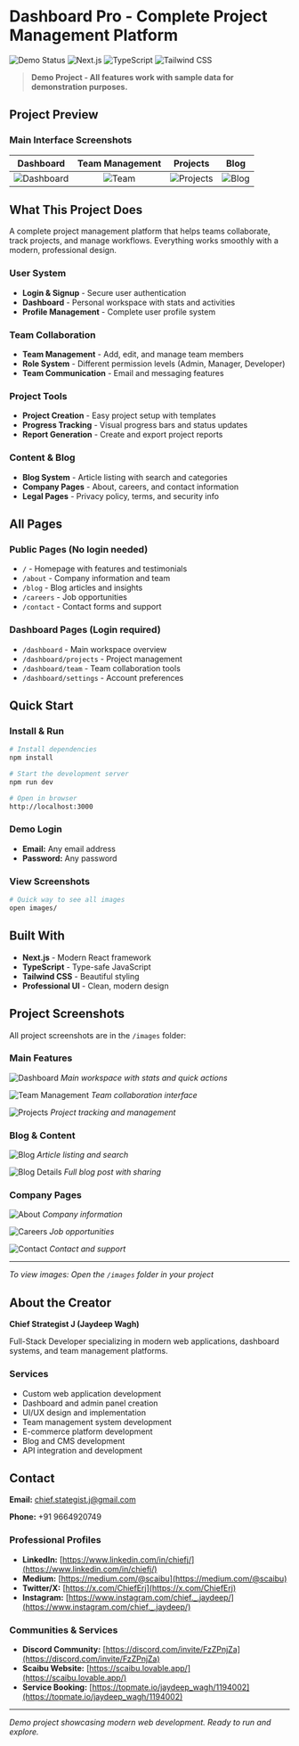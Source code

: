 # Dashboard Pro - Complete Project Management Platform

![Demo Status](https://img.shields.io/badge/Status-Demo%20Project-blue)
![Next.js](https://img.shields.io/badge/Next.js-16-black)
![TypeScript](https://img.shields.io/badge/TypeScript-5.0-blue)
![Tailwind CSS](https://img.shields.io/badge/Tailwind%20CSS-3.4-blue)

> **Demo Project - All features work with sample data for demonstration purposes.**

## Project Preview

### Main Interface Screenshots

| Dashboard | Team Management | Projects | Blog |
|:---:|:---:|:---:|:---:|
| ![Dashboard](https://github.com/Chief-Strategist-J/workflow-builder/blob/main/my-app/images/dashboard-screen.png) | ![Team](https://github.com/Chief-Strategist-J/workflow-builder/blob/main/my-app/images/team-screen.png) | ![Projects](https://github.com/Chief-Strategist-J/workflow-builder/blob/main/my-app/images/project-screen.png) | ![Blog](https://github.com/Chief-Strategist-J/workflow-builder/blob/main/my-app/images/blogs-screen.png) |

## What This Project Does

A complete project management platform that helps teams collaborate, track projects, and manage workflows. Everything works smoothly with a modern, professional design.

### User System
- **Login & Signup** - Secure user authentication
- **Dashboard** - Personal workspace with stats and activities
- **Profile Management** - Complete user profile system

### Team Collaboration
- **Team Management** - Add, edit, and manage team members
- **Role System** - Different permission levels (Admin, Manager, Developer)
- **Team Communication** - Email and messaging features

### Project Tools
- **Project Creation** - Easy project setup with templates
- **Progress Tracking** - Visual progress bars and status updates
- **Report Generation** - Create and export project reports

### Content & Blog
- **Blog System** - Article listing with search and categories
- **Company Pages** - About, careers, and contact information
- **Legal Pages** - Privacy policy, terms, and security info

## All Pages

### Public Pages (No login needed)
- `/` - Homepage with features and testimonials
- `/about` - Company information and team
- `/blog` - Blog articles and insights
- `/careers` - Job opportunities
- `/contact` - Contact forms and support

### Dashboard Pages (Login required)
- `/dashboard` - Main workspace overview
- `/dashboard/projects` - Project management
- `/dashboard/team` - Team collaboration tools
- `/dashboard/settings` - Account preferences

## Quick Start

### Install & Run
```bash
# Install dependencies
npm install

# Start the development server
npm run dev

# Open in browser
http://localhost:3000
```

### Demo Login
- **Email:** Any email address
- **Password:** Any password

### View Screenshots
```bash
# Quick way to see all images
open images/
```

## Built With

- **Next.js** - Modern React framework
- **TypeScript** - Type-safe JavaScript
- **Tailwind CSS** - Beautiful styling
- **Professional UI** - Clean, modern design

## Project Screenshots

All project screenshots are in the `/images` folder:

### Main Features
![Dashboard](https://github.com/Chief-Strategist-J/workflow-builder/blob/main/my-app/images/dashboard-screen.png)
*Main workspace with stats and quick actions*

![Team Management](https://github.com/Chief-Strategist-J/workflow-builder/blob/main/my-app/images/team-screen.png)
*Team collaboration interface*

![Projects](https://github.com/Chief-Strategist-J/workflow-builder/blob/main/my-app/images/project-screen.png)
*Project tracking and management*

### Blog & Content
![Blog](https://github.com/Chief-Strategist-J/workflow-builder/blob/main/my-app/images/blogs-screen.png)
*Article listing and search*

![Blog Details](https://github.com/Chief-Strategist-J/workflow-builder/blob/main/my-app/images/blogs-detailes-screen.png)
*Full blog post with sharing*

### Company Pages
![About](https://github.com/Chief-Strategist-J/workflow-builder/blob/main/my-app/images/about-us-screen.png)
*Company information*

![Careers](https://github.com/Chief-Strategist-J/workflow-builder/blob/main/my-app/images/career-screen.png)
*Job opportunities*

![Contact](https://github.com/Chief-Strategist-J/workflow-builder/blob/main/my-app/images/contact-us-screen.png)
*Contact and support*

---

*To view images: Open the `/images` folder in your project*

## About the Creator

**Chief Strategist J (Jaydeep Wagh)**

Full-Stack Developer specializing in modern web applications, dashboard systems, and team management platforms.

### Services
- Custom web application development
- Dashboard and admin panel creation
- UI/UX design and implementation
- Team management system development
- E-commerce platform development
- Blog and CMS development
- API integration and development

## Contact

**Email:** [chief.stategist.j@gmail.com](mailto:chief.stategist.j@gmail.com)

**Phone:** +91 9664920749

### Professional Profiles
- **LinkedIn:** [https://www.linkedin.com/in/chiefj/](https://www.linkedin.com/in/chiefj/)
- **Medium:** [https://medium.com/@scaibu](https://medium.com/@scaibu)
- **Twitter/X:** [https://x.com/ChiefErj](https://x.com/ChiefErj)
- **Instagram:** [https://www.instagram.com/chief._.jaydeep/](https://www.instagram.com/chief._.jaydeep/)

### Communities & Services
- **Discord Community:** [https://discord.com/invite/FzZPnjZa](https://discord.com/invite/FzZPnjZa)
- **Scaibu Website:** [https://scaibu.lovable.app/](https://scaibu.lovable.app/)
- **Service Booking:** [https://topmate.io/jaydeep_wagh/1194002](https://topmate.io/jaydeep_wagh/1194002)

---

*Demo project showcasing modern web development. Ready to run and explore.*
